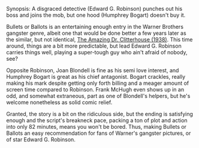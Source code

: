 Synopsis: A disgraced detective (Edward G. Robinson) punches out his boss and joins the mob, but one hood (Humphrey Bogart) doesn't buy it.

Bullets or Ballots is an entertaining enough entry in the Warner Brothers gangster genre, albeit one that would be done better a few years later as the similar, but not identical, <a href="/browse/reviews/the-amazing-dr-clitterhouse-1938/">The Amazing Dr. Clitterhouse (1938)</a>. This time around, things are a bit more predictable, but lead Edward G. Robinson carries things well, playing a super-tough guy who ain't afraid of nobody, see?

Opposite Robinson, Joan Blondell is fine as his semi love interest, and Humphrey Bogart is great as his chief antagonist. Bogart crackles, really making his mark despite getting only forth billing and a meager amount of screen time compared to Robinson. Frank McHugh even shows up in an odd, and somewhat extraneous, part as one of Blondell's helpers, but he's welcome nonetheless as solid comic relief. 

Granted, the story is a bit on the ridiculous side, but the ending is satisfying enough and the script's breakneck pace, packing a ton of plot and action into only 82 minutes, means you won't be bored. Thus, making Bullets or Ballots an easy recommendation for fans of Warner's gangster pictures, or of star Edward G. Robinson.

